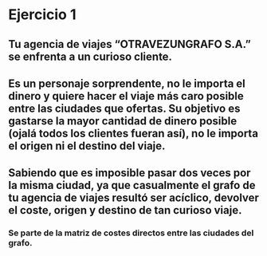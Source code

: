 # Ejercicio 1
## Tu agencia de viajes “OTRAVEZUNGRAFO S.A.” se enfrenta a un curioso cliente.
## Es un personaje sorprendente, no le importa el dinero y quiere hacer el viaje más caro posible entre las ciudades que ofertas. Su objetivo es gastarse la mayor cantidad de dinero posible (ojalá todos los clientes fueran así), no le importa el origen ni el destino del viaje.
## Sabiendo que es imposible pasar dos veces por la misma ciudad, ya que casualmente el grafo de tu agencia de viajes resultó ser acíclico, devolver el coste, origen y destino de tan curioso viaje. 
### Se parte de la matriz de costes directos entre las ciudades del grafo.
